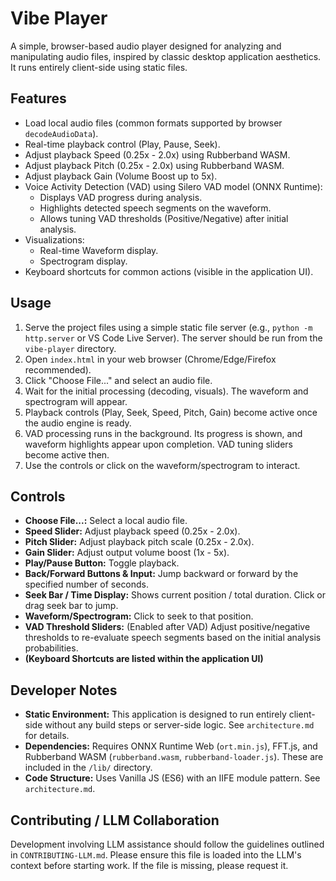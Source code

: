 [//]: # ( vibe-player/README.md )
# Vibe Player

A simple, browser-based audio player designed for analyzing and manipulating audio files, inspired by classic desktop
application aesthetics. It runs entirely client-side using static files.

## Features

* Load local audio files (common formats supported by browser `decodeAudioData`).
* Real-time playback control (Play, Pause, Seek).
* Adjust playback Speed (0.25x - 2.0x) using Rubberband WASM.
* Adjust playback Pitch (0.25x - 2.0x) using Rubberband WASM.
* Adjust playback Gain (Volume Boost up to 5x).
* Voice Activity Detection (VAD) using Silero VAD model (ONNX Runtime):
    * Displays VAD progress during analysis.
    * Highlights detected speech segments on the waveform.
    * Allows tuning VAD thresholds (Positive/Negative) after initial analysis.
* Visualizations:
    * Real-time Waveform display.
    * Spectrogram display.
* Keyboard shortcuts for common actions (visible in the application UI).

## Usage

1. Serve the project files using a simple static file server (e.g., `python -m http.server` or VS Code Live Server). The
   server should be run from the `vibe-player` directory.
2. Open `index.html` in your web browser (Chrome/Edge/Firefox recommended).
3. Click "Choose File..." and select an audio file.
4. Wait for the initial processing (decoding, visuals). The waveform and spectrogram will appear.
5. Playback controls (Play, Seek, Speed, Pitch, Gain) become active once the audio engine is ready.
6. VAD processing runs in the background. Its progress is shown, and waveform highlights appear upon completion. VAD
   tuning sliders become active then.
7. Use the controls or click on the waveform/spectrogram to interact.

## Controls

* **Choose File...:** Select a local audio file.
* **Speed Slider:** Adjust playback speed (0.25x - 2.0x).
* **Pitch Slider:** Adjust playback pitch scale (0.25x - 2.0x).
* **Gain Slider:** Adjust output volume boost (1x - 5x).
* **Play/Pause Button:** Toggle playback.
* **Back/Forward Buttons & Input:** Jump backward or forward by the specified number of seconds.
* **Seek Bar / Time Display:** Shows current position / total duration. Click or drag seek bar to jump.
* **Waveform/Spectrogram:** Click to seek to that position.
* **VAD Threshold Sliders:** (Enabled after VAD) Adjust positive/negative thresholds to re-evaluate speech segments
  based on the initial analysis probabilities.
* **(Keyboard Shortcuts are listed within the application UI)**

## Developer Notes

* **Static Environment:** This application is designed to run entirely client-side without any build steps or
  server-side logic. See `architecture.md` for details.
* **Dependencies:** Requires ONNX Runtime Web (`ort.min.js`), FFT.js, and Rubberband WASM (`rubberband.wasm`,
  `rubberband-loader.js`). These are included in the `/lib/` directory.
* **Code Structure:** Uses Vanilla JS (ES6) with an IIFE module pattern. See `architecture.md`.

## Contributing / LLM Collaboration

Development involving LLM assistance should follow the guidelines outlined in `CONTRIBUTING-LLM.md`. Please ensure this
file is loaded into the LLM's context before starting work. If the file is missing, please request it.
<!-- /vibe-player/README.md -->
